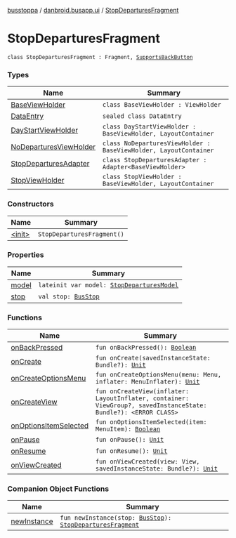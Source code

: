 [busstoppa](../../index.md) / [danbroid.busapp.ui](../index.md) / [StopDeparturesFragment](./index.md)

# StopDeparturesFragment

`class StopDeparturesFragment : Fragment, `[`SupportsBackButton`](../-supports-back-button/index.md)

### Types

| Name | Summary |
|---|---|
| [BaseViewHolder](-base-view-holder/index.md) | `class BaseViewHolder : ViewHolder` |
| [DataEntry](-data-entry/index.md) | `sealed class DataEntry` |
| [DayStartViewHolder](-day-start-view-holder/index.md) | `class DayStartViewHolder : BaseViewHolder, LayoutContainer` |
| [NoDeparturesViewHolder](-no-departures-view-holder/index.md) | `class NoDeparturesViewHolder : BaseViewHolder, LayoutContainer` |
| [StopDeparturesAdapter](-stop-departures-adapter/index.md) | `class StopDeparturesAdapter : Adapter<BaseViewHolder>` |
| [StopViewHolder](-stop-view-holder/index.md) | `class StopViewHolder : BaseViewHolder, LayoutContainer` |

### Constructors

| Name | Summary |
|---|---|
| [&lt;init&gt;](-init-.md) | `StopDeparturesFragment()` |

### Properties

| Name | Summary |
|---|---|
| [model](model.md) | `lateinit var model: `[`StopDeparturesModel`](../../danbroid.busapp.models/-stop-departures-model/index.md) |
| [stop](stop.md) | `val stop: `[`BusStop`](../../danbroid.busapp.data/-bus-stop/index.md) |

### Functions

| Name | Summary |
|---|---|
| [onBackPressed](on-back-pressed.md) | `fun onBackPressed(): `[`Boolean`](https://kotlinlang.org/api/latest/jvm/stdlib/kotlin/-boolean/index.html) |
| [onCreate](on-create.md) | `fun onCreate(savedInstanceState: Bundle?): `[`Unit`](https://kotlinlang.org/api/latest/jvm/stdlib/kotlin/-unit/index.html) |
| [onCreateOptionsMenu](on-create-options-menu.md) | `fun onCreateOptionsMenu(menu: Menu, inflater: MenuInflater): `[`Unit`](https://kotlinlang.org/api/latest/jvm/stdlib/kotlin/-unit/index.html) |
| [onCreateView](on-create-view.md) | `fun onCreateView(inflater: LayoutInflater, container: ViewGroup?, savedInstanceState: Bundle?): <ERROR CLASS>` |
| [onOptionsItemSelected](on-options-item-selected.md) | `fun onOptionsItemSelected(item: MenuItem): `[`Boolean`](https://kotlinlang.org/api/latest/jvm/stdlib/kotlin/-boolean/index.html) |
| [onPause](on-pause.md) | `fun onPause(): `[`Unit`](https://kotlinlang.org/api/latest/jvm/stdlib/kotlin/-unit/index.html) |
| [onResume](on-resume.md) | `fun onResume(): `[`Unit`](https://kotlinlang.org/api/latest/jvm/stdlib/kotlin/-unit/index.html) |
| [onViewCreated](on-view-created.md) | `fun onViewCreated(view: View, savedInstanceState: Bundle?): `[`Unit`](https://kotlinlang.org/api/latest/jvm/stdlib/kotlin/-unit/index.html) |

### Companion Object Functions

| Name | Summary |
|---|---|
| [newInstance](new-instance.md) | `fun newInstance(stop: `[`BusStop`](../../danbroid.busapp.data/-bus-stop/index.md)`): `[`StopDeparturesFragment`](./index.md) |
